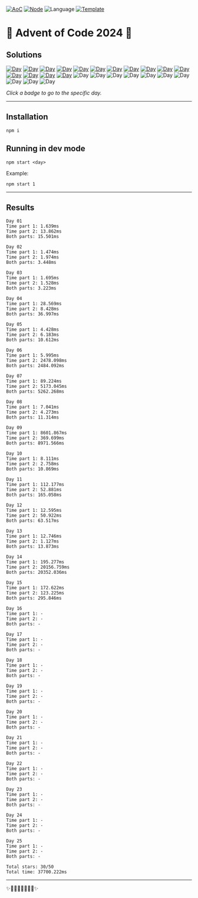 <!-- Entries between SOLUTIONS and RESULTS tags are auto-generated -->

[![AoC](https://badgen.net/badge/AoC/2024/blue)](https://adventofcode.com/2024)
[![Node](https://badgen.net/badge/Node/v16.13.0+/blue)](https://nodejs.org/en/download/)
![Language](https://badgen.net/badge/Language/TypeScript/blue)
[![Template](https://badgen.net/badge/Template/aocrunner/blue)](https://github.com/caderek/aocrunner)

# 🎄 Advent of Code 2024 🎄

## Solutions

<!--SOLUTIONS-->

[![Day](https://badgen.net/badge/01/%E2%98%85%E2%98%85/green)](src/day01)
[![Day](https://badgen.net/badge/02/%E2%98%85%E2%98%85/green)](src/day02)
[![Day](https://badgen.net/badge/03/%E2%98%85%E2%98%85/green)](src/day03)
[![Day](https://badgen.net/badge/04/%E2%98%85%E2%98%85/green)](src/day04)
[![Day](https://badgen.net/badge/05/%E2%98%85%E2%98%85/green)](src/day05)
[![Day](https://badgen.net/badge/06/%E2%98%85%E2%98%85/green)](src/day06)
[![Day](https://badgen.net/badge/07/%E2%98%85%E2%98%85/green)](src/day07)
[![Day](https://badgen.net/badge/08/%E2%98%85%E2%98%85/green)](src/day08)
[![Day](https://badgen.net/badge/09/%E2%98%85%E2%98%85/green)](src/day09)
[![Day](https://badgen.net/badge/10/%E2%98%85%E2%98%85/green)](src/day10)
[![Day](https://badgen.net/badge/11/%E2%98%85%E2%98%85/green)](src/day11)
[![Day](https://badgen.net/badge/12/%E2%98%85%E2%98%85/green)](src/day12)
[![Day](https://badgen.net/badge/13/%E2%98%85%E2%98%85/green)](src/day13)
[![Day](https://badgen.net/badge/14/%E2%98%85%E2%98%85/green)](src/day14)
[![Day](https://badgen.net/badge/15/%E2%98%85%E2%98%85/green)](src/day15)
![Day](https://badgen.net/badge/16/%E2%98%86%E2%98%86/gray)
![Day](https://badgen.net/badge/17/%E2%98%86%E2%98%86/gray)
![Day](https://badgen.net/badge/18/%E2%98%86%E2%98%86/gray)
![Day](https://badgen.net/badge/19/%E2%98%86%E2%98%86/gray)
![Day](https://badgen.net/badge/20/%E2%98%86%E2%98%86/gray)
![Day](https://badgen.net/badge/21/%E2%98%86%E2%98%86/gray)
![Day](https://badgen.net/badge/22/%E2%98%86%E2%98%86/gray)
![Day](https://badgen.net/badge/23/%E2%98%86%E2%98%86/gray)
![Day](https://badgen.net/badge/24/%E2%98%86%E2%98%86/gray)
![Day](https://badgen.net/badge/25/%E2%98%86%E2%98%86/gray)

<!--/SOLUTIONS-->

_Click a badge to go to the specific day._

---

## Installation

```
npm i
```

## Running in dev mode

```
npm start <day>
```

Example:

```
npm start 1
```

---

## Results

<!--RESULTS-->

```
Day 01
Time part 1: 1.639ms
Time part 2: 13.862ms
Both parts: 15.501ms
```

```
Day 02
Time part 1: 1.474ms
Time part 2: 1.974ms
Both parts: 3.448ms
```

```
Day 03
Time part 1: 1.695ms
Time part 2: 1.528ms
Both parts: 3.223ms
```

```
Day 04
Time part 1: 28.569ms
Time part 2: 8.428ms
Both parts: 36.997ms
```

```
Day 05
Time part 1: 4.428ms
Time part 2: 6.183ms
Both parts: 10.612ms
```

```
Day 06
Time part 1: 5.995ms
Time part 2: 2478.098ms
Both parts: 2484.092ms
```

```
Day 07
Time part 1: 89.224ms
Time part 2: 5173.045ms
Both parts: 5262.268ms
```

```
Day 08
Time part 1: 7.041ms
Time part 2: 4.273ms
Both parts: 11.314ms
```

```
Day 09
Time part 1: 8601.867ms
Time part 2: 369.699ms
Both parts: 8971.566ms
```

```
Day 10
Time part 1: 8.111ms
Time part 2: 2.758ms
Both parts: 10.869ms
```

```
Day 11
Time part 1: 112.177ms
Time part 2: 52.881ms
Both parts: 165.058ms
```

```
Day 12
Time part 1: 12.595ms
Time part 2: 50.922ms
Both parts: 63.517ms
```

```
Day 13
Time part 1: 12.746ms
Time part 2: 1.127ms
Both parts: 13.873ms
```

```
Day 14
Time part 1: 195.277ms
Time part 2: 20156.759ms
Both parts: 20352.036ms
```

```
Day 15
Time part 1: 172.622ms
Time part 2: 123.225ms
Both parts: 295.846ms
```

```
Day 16
Time part 1: -
Time part 2: -
Both parts: -
```

```
Day 17
Time part 1: -
Time part 2: -
Both parts: -
```

```
Day 18
Time part 1: -
Time part 2: -
Both parts: -
```

```
Day 19
Time part 1: -
Time part 2: -
Both parts: -
```

```
Day 20
Time part 1: -
Time part 2: -
Both parts: -
```

```
Day 21
Time part 1: -
Time part 2: -
Both parts: -
```

```
Day 22
Time part 1: -
Time part 2: -
Both parts: -
```

```
Day 23
Time part 1: -
Time part 2: -
Both parts: -
```

```
Day 24
Time part 1: -
Time part 2: -
Both parts: -
```

```
Day 25
Time part 1: -
Time part 2: -
Both parts: -
```

```
Total stars: 30/50
Total time: 37700.222ms
```

<!--/RESULTS-->

---

✨🎄🎁🎄🎅🎄🎁🎄✨